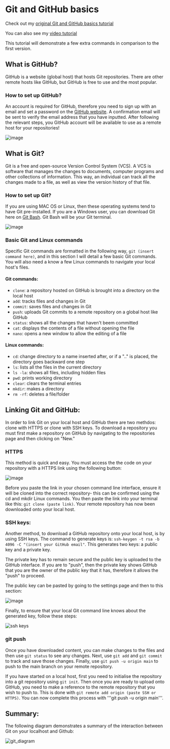 # Git and GitHub basics

Check out my [original Git and GitHub basics tutorial](https://github.com/fahimtq1/github_basics)

You can also see my [video tutorial](https://testingcircle-my.sharepoint.com/:v:/g/personal/fqurashi_spartaglobal_com/ESVqrtVkHzZLnZ2j3sXa3ncBNPMjiM_5adSBBEUSZzPfqw)

This tutorial will demonstrate a few extra commands in comparison to the first version. 

## What is GitHub?

GitHub is a website (global host) that hosts Git repositories. There are other remote hosts like GitHub, but GitHub is free to use and the most popular.

### How to set up GitHub?

An account is required for GitHub, therefore you need to sign up with an email and set a password on the [GitHub website](https://github.com/). A confirmation email will be sent to verify the email address that you have inputted. After following the relevant steps, you GitHub account will be available to use as a remote host for your repositories!

![image](https://user-images.githubusercontent.com/99980305/182087513-8df9096b-f1b1-4ddb-947e-98f81e3ccb47.png)

## What is Git?

Git is a free and open-source Version Control System (VCS). A VCS is software that manages the changes to documents, computer programs and other collections of information. This way, an individual can track all the changes made to a file, as well as view the version history of that file. 

### How to set up Git?

If you are using MAC OS or Linux, then these operating systems tend to have Git pre-installed. If you are a Windows user, you can download Git here on [Git Bash](https://git-scm.com/download/win). Git Bash will be your Git terminal.

![image](https://user-images.githubusercontent.com/99980305/182088191-8d613443-0a33-4d72-827a-67ad58beaa3c.png)

### Basic Git and Linux commands

Specific Git commands are formatted in the following way, ```git (insert command here)```, and in this section I will detail a few basic Git commands. You will also need a know a few Linux commands to navigate your local host's files.

#### Git commands:

- ```clone```: a repository hosted on GitHub is brought into a directory on the local host
- ```add```: tracks files and changes in Git
- ```commit```: saves files and changes in Git
- ```push```: uploads Git commits to a remote repository on a global host like GitHub
- ```status```: shows all the changes that haven't beem committed
- ```cat```: displays the contents of a file without opening the file
- ```nano```: opens a new window to allow the editing of a file

#### Linux commands:

- ```cd```: change directory to a name inserted after, or if a ".." is placed, the directory goes backward one step
- ```ls```: lists all the files in the current directory
- ```ls -la```: shows all files, including hidden files
- ```pwd```: prints working directory
- ```clear```: clears the terminal entries
- ```mkdir```: makes a directory
- ```rm -rf```: deletes a file/folder

## Linking Git and GitHub:

In order to link Git on your local host and GitHub there are two methdos: clone with HTTPS or clone with SSH keys. To download a repository you must first make a repository on GitHub by navigating to the repositories page and then clicking on "New."

### HTTPS

This method is quick and easy. You must access the the code on your repository with a HTTPS link using the following button:

![image](https://user-images.githubusercontent.com/99980305/182091461-1231d393-7956-41c8-b807-a3e2e3ec85b3.png)

Before you paste the link in your chosen command line interface, ensure it will be cloned into the correct repository- this can be confirmed using the cd and mkdir Linux commands. You then paste the link into your terminal like this: ```git clone (paste link)```. Your remote repository has now been downloaded onto your local host. 

### SSH keys:

Another method, to download a GitHub repository onto your local host, is by using SSH keys. The command to generate keys is: ```ssh-keygen -t rsa -b 4096 -C "(insert your GitHub email"```. This generates two keys: a public key and a private key. 

The private key has to remain secure and the public key is uploaded to the GitHub interface. If you are to "push", then the private key shows GitHub that you are the owner of the public key that it has, therefore it allows the "push" to proceed. 

The public key can be pasted by going to the settings page and then to this section:

![image](https://user-images.githubusercontent.com/99980305/182094954-a00d8f4c-4b08-4e3b-9a67-c10806517b52.png)

Finally, to ensure that your local Git command line knows about the generated key, follow these steps:

![ssh keys](https://user-images.githubusercontent.com/99980305/182096165-d7781875-c166-4aae-bc1c-3af811658218.png)

### git push 

Once you have downloaded content, you can make changes to the files and then use ```git status``` to see any changes. Next, use ```git add``` and ```git commit``` to track and save those changes. Finally, use ```git push -u origin main``` to push to the main branch on your remote repository. 

If you have started on a local host, first you need to initialise the repository into a git repository using ```git init```. Then once you are ready to upload onto GitHub, you need to make a reference to the remote repository that you wish to push to. This is done with ```git remote add origin (paste SSH or HTTPS)```. You can now complete this process with '''git push -u origin main'''.

## Summary:

The following diagram demonstrates a summary of the interaction between Git on your localhost and Github:

![git_diagram](https://user-images.githubusercontent.com/99980305/182149272-5e880803-e755-48ba-a644-63ac2fb87525.png)

